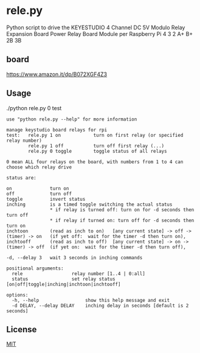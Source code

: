 # rele.py

Python script to drive the KEYESTUDIO 4 Channel DC 5V Modulo Relay Expansion Board Power Relay Board Module per Raspberry Pi 4 3 2 A+ B+ 2B 3B

## board

https://www.amazon.it/dp/B072XGF4Z3

## Usage

./python rele.py 0 test 

```
use "python rele.py --help" for more information

manage keystudio board relays for rpi
test:   rele.py 1 on            turn on first relay (or specified relay number)
        rele.py 1 off           turn off first relay (...)
        rele.py 0 toggle        toggle status of all relays

0 mean ALL four relays on the board, with numbers from 1 to 4 can choose which relay drive

status are:

on              turn on 
off             turn off
toggle          invert status
inching         is a timed toggle switching the actual status
                * if relay is turned off: turn on for -d seconds then turn off
                * if relay if turned on: turn off for -d seconds then turn on
inchtoon        (read as inch to on)   [any current state] -> off -> (timer) -> on   (if yet off:  wait for the timer -d then turn on),
inchtooff       (read as inch to off)  [any current state] -> on ->  (timer) -> off  (if yet on:  wait for the timer -d then turn off),

-d, --delay 3   wait 3 seconds in inching commands

positional arguments:
  rele                  relay number [1..4 | 0:all]
  status                set relay status [on|off|toggle|inching|inchtoon|inchtooff]

options:
  -h, --help                 show this help message and exit
  -d DELAY, --delay DELAY    inching delay in seconds [default is 2 seconds]

```


## License

[MIT](https://choosealicense.com/licenses/mit/)
